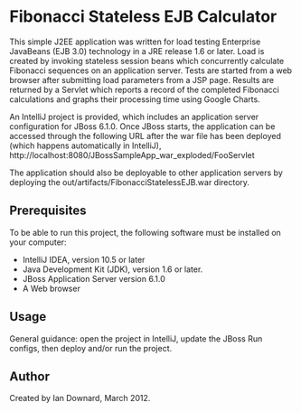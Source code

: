 Fibonacci Stateless EJB Calculator
==================================

This simple J2EE application was written for load testing Enterprise JavaBeans (EJB 3.0) technology in a JRE release 1.6 or later. Load is created by invoking stateless session beans which concurrently calculate Fibonacci sequences on an application server. Tests are started from a web browser after submitting load parameters from a JSP page.  Results are returned by a Servlet which reports a record of the completed Fibonacci calculations and graphs their processing time using Google Charts.

An IntelliJ project is provided, which includes an application server configuration for JBoss 6.1.0. Once JBoss starts, the application can be accessed through the following URL after the war file has been deployed (which happens automatically in IntelliJ), http://localhost:8080/JBossSampleApp_war_exploded/FooServlet

The application should also be deployable to other application servers by deploying the out/artifacts/FibonacciStatelessEJB.war directory.


Prerequisites
-------------

To be able to run this project, the following software must be installed on your computer:

   * IntelliJ IDEA, version 10.5 or later
   * Java Development Kit (JDK), version 1.6 or later.
   * JBoss Application Server version 6.1.0
   * A Web browser


Usage
-----

General guidance: open the project in IntelliJ, update the JBoss Run configs, then deploy and/or run the project.


Author
------

Created by Ian Downard, March 2012.